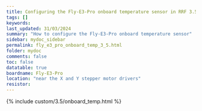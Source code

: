 ```yaml
---
title: Configuring the Fly-E3-Pro onboard temperature sensor in RRF 3.5.0 Onwards
tags: []
keywords: 
last_updated: 31/03/2024
summary: "How to configure the Fly-E3-Pro onboard temperature sensor"
sidebar: mydoc_sidebar
permalink: fly_e3_pro_onboard_temp_3_5.html
folder: mydoc
comments: false
toc: false
datatable: true
boardname: Fly-E3-Pro
location: "near the X and Y stepper motor drivers"
resistor:
---
```


{% include custom/3.5/onboard_temp.html %}
